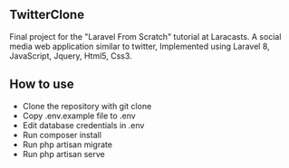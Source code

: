 ## TwitterClone
Final project for the "Laravel From Scratch" tutorial at Laracasts. 
A social media web application similar to twitter, Implemented using Laravel 8, JavaScript, Jquery, Html5, Css3.
## How to use
- Clone the repository with git clone
- Copy .env.example file to .env
- Edit database credentials in .env
- Run composer install
- Run php artisan migrate
- Run php artisan serve